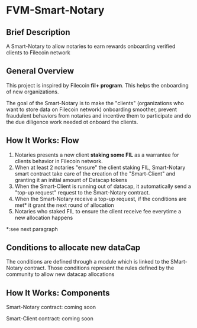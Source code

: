 # FVM-Smart-Notary

## Brief Description
A Smart-Notary to allow notaries to earn rewards onboarding verified clients to Filecoin network

## General Overview
This project is inspired by Filecoin **fil+ program**. This helps the onboarding of new organizations.

The goal of the Smart-Notary is to make the "clients" (organizations who want to store data on Filecoin network) onboarding smoother, prevent fraudulent behaviors from notaries and incentive them to participate and do the due diligence work needed ot onboard the clients.

## How It Works: Flow
1. Notaries presents a new client **staking some FIL** as a warrantee for clients behavior in Filecoin network.
2. When at least 2 notaries "ensure" the client staking FIL, Smart-Notary smart contract take care of the creation of the "Smart-Client" and granting it an initial amount of Datacap tokens
3. When the Smart-Client is running out of datacap, it automatically send a "top-up request" request to the Smart-Notary contract.
5. When the Smart-Notary receive a top-up request, if the conditions are met* it grant the next round of allocation
6. Notaries who staked FIL to ensure the client receive fee everytime a new allocation happens

*:see next paragraph

## Conditions to allocate new dataCap
The conditions are defined through a module which is linked to the SMart-Notary contract. Those conditions represent the rules defined by the community to allow new datacap allocations

## How It Works: Components
Smart-Notary contract: coming soon

Smart-Client contract: coming soon

  


